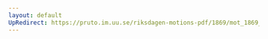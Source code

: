 ```yaml
---
layout: default
UpRedirect: https://pruto.im.uu.se/riksdagen-motions-pdf/1869/mot_1869__ak__10.pdf
---
```

